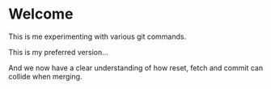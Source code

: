 # Welcome

This is me experimenting with various git commands.

This is my preferred version...

And we now have a clear understanding of how reset, fetch and commit can collide when merging.
